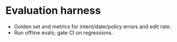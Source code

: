 # Evaluation harness

- Golden set and metrics for intent/date/policy errors and edit rate.
- Run offline evals; gate CI on regressions.

